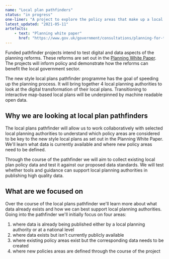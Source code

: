 ```yaml
---
name: "Local plan pathfinders"
status: "in progress"
one-liner: "A project to explore the policy areas that make up a local plan"
latest_updated: "2021-05-11"
artefacts:
    - text: "Planning white paper"
      href: "https://www.gov.uk/government/consultations/planning-for-the-future"
---
```


Funded pathfinder projects intend to test digital and data aspects of the planning reforms. These reforms are set out in the [Planning White Paper](https://www.gov.uk/government/consultations/planning-for-the-future). The projects will inform policy and demonstrate how the reforms can benefit the local government sector.

The new style local plans pathfinder programme has the goal of speeding up the planning process. It will bring together 4 local planning authorities to look at the digital transformation of their local plans. Transitioning to interactive map-based local plans will be underpinned by machine readable open data. 

## Why we are looking at local plan pathfinders

The local plans pathfinder will allow us to work collaboratively with selected local planning authorities to understand which policy areas are considered to be key to the new style local plans as set out in the Planning White Paper. We'll learn what data is currently available and where new policy areas need to be defined.

Through the course of the pathfinder we will aim to collect existing local plan policy data and test it against our proposed data standards. We will test whether tools and guidance can support local planning authorities in publishing high quality data.

## What are we focused on

Over the course of the local plans pathfinder we'll learn more about what data already exists and how we can best support local planning authorities. Going into the pathfinder we'll initially focus on four areas:

1. where data is already being published either by a local planning authority or at a national level
2. where data exists but isn't currently publicly available
3. where existing policy areas exist but the corresponding data needs to be created
4. where new policies areas are defined through the course of the project